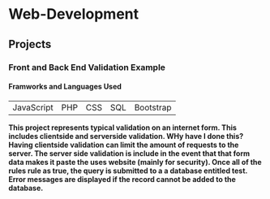 # Web-Development
<h2>Projects</h2>
<h3>Front and Back End Validation Example</h3>
<h4>Framworks and Languages Used<h4>
<table>
  <tr>
    <td>JavaScript</td>
    <td>PHP</td>
    <td>CSS</td>
    <td>SQL</td>
    <td>Bootstrap</td>
  </tr>
</table>
<p>
This project represents typical validation on an internet form. This includes clientside and serverside validation. WHy have I done this? Having clientside validation can limit the amount of requests to the server. The server side validation is include in the event that that form data makes it paste the uses website (mainly for security). Once all of the rules rule as true, the query is submitted to a a database entitled test. Error messages are displayed if the record cannot be added to the database. 
</p>
